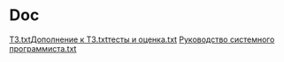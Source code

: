 # Doc
[ТЗ.txt](https://github.com/PAMPER5/Doc/files/14858304/default.txt)[Дополнение к ТЗ.txt](https://github.com/PAMPER5/Doc/files/14858305/default.txt)[тесты и оценка.txt](https://github.com/PAMPER5/Doc/files/14858307/default.txt)
[Руководство системного программиста.txt](https://github.com/PAMPER5/Doc/files/14858306/default.txt)

